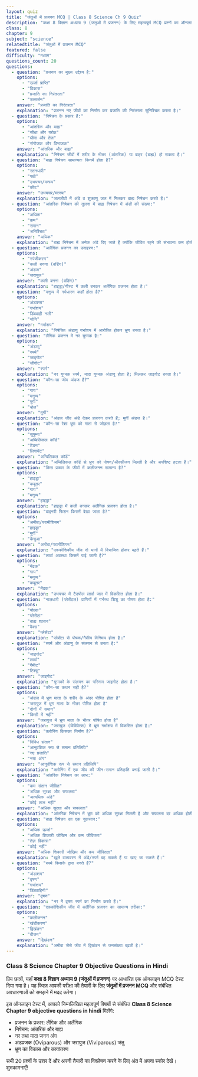 ```yaml
---
layout: quiz
title: "जंतुओं में प्रजनन MCQ | Class 8 Science Ch 9 Quiz"
description: "कक्षा 8 विज्ञान अध्याय 9 (जंतुओं में प्रजनन) के लिए महत्वपूर्ण MCQ प्रश्नों का ऑनलाइन टेस्ट।"
class: 8
chapter: 9
subject: "science"
relatedtitle: "जंतुओं में प्रजनन MCQ"
featured: false
difficulty: "मध्यम"
questions_count: 20
questions:
  - question: "प्रजनन का मुख्य उद्देश्य है:"
    options:
      - "ऊर्जा प्राप्ति"
      - "विकास"
      - "प्रजाति का निरंतरता"
      - "उत्सर्जन"
    answer: "प्रजाति का निरंतरता"
    explanation: "प्रजनन नए जीवों का निर्माण कर प्रजाति की निरंतरता सुनिश्चित करता है।"
  - question: "निषेचन के प्रकार हैं:"
    options:
      - "आंतरिक और बाह्य"
      - "सीधा और परोक्ष"
      - "धीमा और तेज"
      - "संयोजक और विभाजक"
    answer: "आंतरिक और बाह्य"
    explanation: "निषेचन जीवों में शरीर के भीतर (आंतरिक) या बाहर (बाह्य) हो सकता है।"
  - question: "बाह्य निषेचन सामान्यतः किनमें होता है?"
    options:
      - "स्तनधारी"
      - "पक्षी"
      - "उभयचर/मत्स्य"
      - "कीट"
    answer: "उभयचर/मत्स्य"
    explanation: "जलजीवों में अंडे व शुक्राणु जल में मिलकर बाह्य निषेचन करते हैं।"
  - question: "आंतरिक निषेचन की तुलना में बाह्य निषेचन में अंडों की संख्या:"
    options:
      - "अधिक"
      - "कम"
      - "समान"
      - "अनिश्चित"
    answer: "अधिक"
    explanation: "बाह्य निषेचन में अनेक अंडे दिए जाते हैं क्योंकि जीवित रहने की संभावना कम होती है।"
  - question: "अलैंगिक प्रजनन का उदाहरण:"
    options:
      - "स्पंजीकरण"
      - "कली बनना (बडिंग)"
      - "अंडज"
      - "जरायुज"
    answer: "कली बनना (बडिंग)"
    explanation: "हाइड्रा/यीस्ट में कली बनकर अलैंगिक प्रजनन होता है।"
  - question: "मनुष्य में गर्भधारण कहाँ होता है?"
    options:
      - "अंडाशय"
      - "गर्भाशय"
      - "डिंबवाही नली"
      - "योनि"
    answer: "गर्भाशय"
    explanation: "निषेचित अंडाणु गर्भाशय में आरोपित होकर भ्रूण बनता है।"
  - question: "लैंगिक प्रजनन में नर युग्मक है:"
    options:
      - "अंडाणु"
      - "स्पर्म"
      - "जाइगोट"
      - "जीगोट"
    answer: "स्पर्म"
    explanation: "नर युग्मक स्पर्म, मादा युग्मक अंडाणु होता है; मिलकर जाइगोट बनता है।"
  - question: "कौन-सा जीव अंडज है?"
    options:
      - "गाय"
      - "मनुष्य"
      - "मुर्गी"
      - "व्हेल"
    answer: "मुर्गी"
    explanation: "अंडज जीव अंडे देकर प्रजनन करते हैं; मुर्गी अंडज है।"
  - question: "कौन-सा रेशा भ्रूण को माता से जोड़ता है?"
    options:
      - "सुषुम्ना"
      - "अम्बिलिकल कॉर्ड"
      - "टेंडन"
      - "लिगामेंट"
    answer: "अम्बिलिकल कॉर्ड"
    explanation: "अम्बिलिकल कॉर्ड से भ्रूण को पोषण/ऑक्सीजन मिलती है और अपशिष्ट हटता है।"
  - question: "किस प्रकार के जीवों में कलीजनन सामान्य है?"
    options:
      - "हाइड्रा"
      - "कबूतर"
      - "गाय"
      - "मनुष्य"
    answer: "हाइड्रा"
    explanation: "हाइड्रा में कली बनकर अलैंगिक प्रजनन होता है।"
  - question: "बाइनरी फिशन किसमें देखा जाता है?"
    options:
      - "अमीबा/परामीशियम"
      - "हाइड्रा"
      - "मुर्गी"
      - "केंचुआ"
    answer: "अमीबा/परामीशियम"
    explanation: "एककोशिकीय जीव दो भागों में विभाजित होकर बढ़ते हैं।"
  - question: "लार्वा अवस्था किसमें पाई जाती है?"
    options:
      - "मेंढक"
      - "गाय"
      - "मनुष्य"
      - "कबूतर"
    answer: "मेंढक"
    explanation: "उभयचर में टैडपोल लार्वा जल में विकसित होता है।"
  - question: "नालधारी (प्लेसेंटल) प्राणियों में गर्भस्थ शिशु का पोषण होता है:"
    options:
      - "योल्क"
      - "प्लेसेंटा"
      - "बाह्य श्वसन"
      - "वैक्स"
    answer: "प्लेसेंटा"
    explanation: "प्लेसेंटा से पोषक/गैसीय विनिमय होता है।"
  - question: "स्पर्म और अंडाणु के संलयन से बनता है:"
    options:
      - "जाइगोट"
      - "लार्वा"
      - "गैमीट"
      - "टिश्यू"
    answer: "जाइगोट"
    explanation: "युग्मकों के संलयन का परिणाम जाइगोट होता है।"
  - question: "कौन-सा कथन सही है?"
    options:
      - "अंडज में भ्रूण माता के शरीर के अंदर पोषित होता है"
      - "जरायुज में भ्रूण माता के भीतर पोषित होता है"
      - "दोनों में समान"
      - "किसी में नहीं"
    answer: "जरायुज में भ्रूण माता के भीतर पोषित होता है"
    explanation: "जरायुज (विविपेरस) में भ्रूण गर्भाशय में विकसित होता है।"
  - question: "क्लोनिंग किसका निर्माण है?"
    options:
      - "विविध संतान"
      - "आनुवंशिक रूप से समान प्रतिलिपि"
      - "नए प्रजाति"
      - "नया अंग"
    answer: "आनुवंशिक रूप से समान प्रतिलिपि"
    explanation: "क्लोनिंग में एक जीव की जीन-समान प्रतिकृति बनाई जाती है।"
  - question: "आंतरिक निषेचन का लाभ:"
    options:
      - "कम संतान जीवित"
      - "अधिक सुरक्षा और सफलता"
      - "अत्यधिक अंडे"
      - "कोई लाभ नहीं"
    answer: "अधिक सुरक्षा और सफलता"
    explanation: "आंतरिक निषेचन में भ्रूण को अधिक सुरक्षा मिलती है और सफलता दर अधिक होती है।"
  - question: "बाह्य निषेचन का एक नुकसान:"
    options:
      - "अधिक ऊर्जा"
      - "अधिक शिकारी जोखिम और कम जीवितता"
      - "तेज़ विकास"
      - "कोई नहीं"
    answer: "अधिक शिकारी जोखिम और कम जीवितता"
    explanation: "खुले वातावरण में अंडे/स्पर्म बह सकते हैं या खाए जा सकते हैं।"
  - question: "स्पर्म किसके द्वारा बनते हैं?"
    options:
      - "अंडाशय"
      - "वृषण"
      - "गर्भाशय"
      - "डिंबवाहिनी"
    answer: "वृषण"
    explanation: "नर में वृषण स्पर्म का निर्माण करते हैं।"
  - question: "एककोशिकीय जीव में अलैंगिक प्रजनन का सामान्य तरीका:"
    options:
      - "कलीजनन"
      - "खंडीकरण"
      - "द्विखंडन"
      - "बीजन"
    answer: "द्विखंडन"
    explanation: "अमीबा जैसे जीव में द्विखंडन से जनसंख्या बढ़ती है।"
---
```


### Class 8 Science Chapter 9 Objective Questions in Hindi

प्रिय छात्रों, यहाँ **कक्षा 8 विज्ञान अध्याय 9 (जंतुओं में प्रजनन)** पर आधारित एक ऑनलाइन MCQ टेस्ट दिया गया है। यह क्विज़ आपकी परीक्षा की तैयारी के लिए **जंतुओं में प्रजनन MCQ** और संबंधित अवधारणाओं को समझने में मदद करेगा।

इस ऑनलाइन टेस्ट में, आपको निम्नलिखित महत्वपूर्ण विषयों से संबंधित **Class 8 Science Chapter 9 objective questions in hindi** मिलेंगे:
- प्रजनन के प्रकार: लैंगिक और अलैंगिक
- निषेचन: आंतरिक और बाह्य
- नर तथा मादा जनन अंग
- अंडप्रजक (Oviparous) और जरायुज (Viviparous) जंतु
- भ्रूण का विकास और कायांतरण

सभी 20 प्रश्नों के उत्तर दें और अपनी तैयारी का विश्लेषण करने के लिए अंत में अपना स्कोर देखें। शुभकामनाएँ!